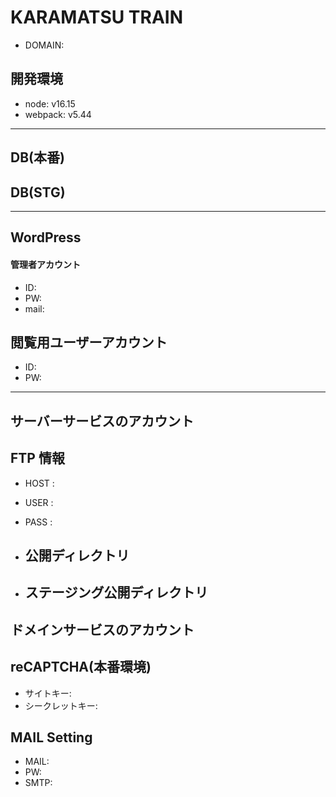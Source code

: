 # KARAMATSU TRAIN

- DOMAIN: 

## 開発環境

- node: v16.15
- webpack: v5.44

---

## DB(本番)

## DB(STG)

---

## WordPress

#### 管理者アカウント

- ID: 
- PW:
- mail:

## 閲覧用ユーザーアカウント

- ID:
- PW:

---

## サーバーサービスのアカウント

## FTP 情報

- HOST : 
- USER : 
- PASS : 

- 公開ディレクトリ
  - 
- ステージング公開ディレクトリ
  - 

## ドメインサービスのアカウント

## reCAPTCHA(本番環境)

- サイトキー:
- シークレットキー:

## MAIL Setting

* MAIL: 
* PW: 
* SMTP: 
